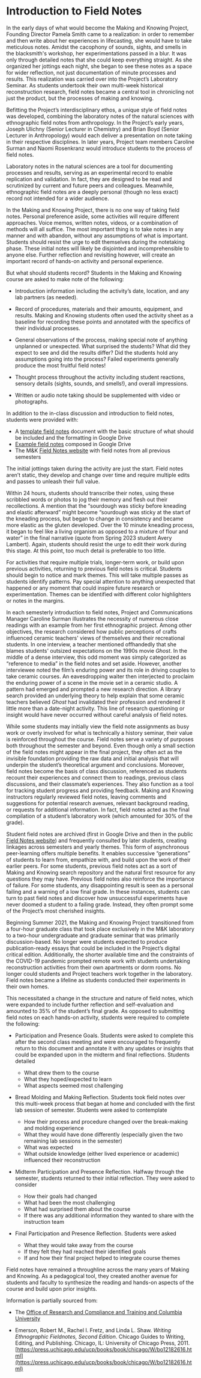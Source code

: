 # Introduction to Field Notes

In the early days of what would become the Making and Knowing Project,
Founding Director Pamela Smith came to a realization: in order to
remember and then write about her experiences in lifecasting, she would
have to take meticulous notes. Amidst the cacophony of sounds, sights,
and smells in the blacksmith's workshop, her experimentations passed in
a blur. It was only through detailed notes that she could keep
everything straight. As she organized her jottings each night, she began
to see these notes as a space for wider reflection, not just
documentation of minute processes and results. This realization was
carried over into the Project’s Laboratory Seminar. As students
undertook their own multi-week historical reconstruction research, field
notes became a central tool in chronicling not just the product, but the
processes of making and knowing.

Befitting the Project’s interdisciplinary ethos, a unique style of field
notes was developed, combining the laboratory notes of the natural
sciences with ethnographic field notes from anthropology. In the
Project’s early years, Joseph Ulichny (Senior Lecturer in Chemistry) and
Brian Boyd (Senior Lecturer in Anthropology) would each deliver a
presentation on note taking in their respective disciplines. In later
years, Project team members Caroline Surman and Naomi Rosenkranz would
introduce students to the process of field notes.

Laboratory notes in the natural sciences are a tool for documenting
processes and results, serving as an experimental record to enable
replication and validation. In fact, they are designed to be read and
scrutinized by current and future peers and colleagues. Meanwhile,
ethnographic field notes are a deeply personal (though no less exact)
record not intended for a wider audience.

In the Making and Knowing Project, there is no one way of taking field
notes. Personal preference aside, some activities will require different
approaches. Voice memos, written notes, videos, or a combination of
methods will all suffice. The most important thing is to take notes in
any manner and with abandon, without any assumptions of what is
important. Students should resist the urge to edit themselves during the
notetaking phase. These initial notes will likely be disjointed and
incomprehensible to anyone else. Further reflection and revisiting
however, will create an important record of hands-on activity and
personal experience.

But what should students record? Students in the Making and Knowing
course are asked to make note of the following:

-   Introduction information including the activity’s date, location, and any lab partners (as needed).
-   Record of procedures, materials and their amounts, equipment, and results. Making and Knowing students often used the activity sheet as a baseline for recording these points and annotated with the specifics of their individual processes.
-   General observations of the process, making special note of anything unplanned or unexpected. What surprised the students? What did they expect to see and did the results differ? Did the students hold any assumptions going into the process? Failed experiments generally produce the most fruitful field notes!
-   Thought process throughout the activity including student reactions, sensory details (sights, sounds, and smells!), and overall impressions.

-   Written or audio note taking should be supplemented with video or photographs.

In addition to the in-class discussion and introduction to field notes, students were provided with:

-   A [template field notes](/documents/pdf/fieldnotes-template.pdf) document with the basic structure of what should be included and the formatting in Google Drive
-   [Example field notes](su21_rtc-rosenkranz-example_naomi_bread-making-and-molding-reduced.pdf) composed in Google Drive
-   The M&K [Field Notes website](https://fieldnotes.makingandknowing.org/) with field notes from all previous semesters

The initial jottings taken during the activity are just the start. Field
notes aren’t static, they develop and change over time and require
multiple edits and passes to unleash their full value.

Within 24 hours, students should transcribe their notes, using these
scribbled words or photos to jog their memory and flesh out their
recollections. A mention that the “sourdough was sticky before kneading
and elastic afterward” might become “sourdough was sticky at the start
of the kneading process, but began to change in consistency and became
more elastic as the gluten developed. Over the 10 minute kneading
process, it began to feel like a living organism as opposed to a mixture
of flour and water” in the final narrative (quote from Spring 2023
student Avery Lambert). Again, students should resist the urge to edit
their work during this stage. At this point, too much detail is
preferable to too little.

For activities that require multiple trials, longer-term work, or build
upon previous activities, returning to previous field notes is critical.
Students should begin to notice and mark themes. This will take multiple
passes as students identify patterns. Pay special attention to anything
unexpected that happened or any moment that could inspire future
research or experimentation. Themes can be identified with different
color highlighters or notes in the margins.

In each semesterly introduction to field notes, Project and
Communications Manager Caroline Surman illustrates the necessity of
numerous close readings with an example from her first ethnographic
project. Among other objectives, the research considered how public
perceptions of crafts influenced ceramic teachers' views of themselves
and their recreational students. In one interview, a teacher mentioned
offhandedly that she blames students' outsized expectations on the 1990s
movie *Ghost*. In the middle of a dense interview, this odd moment was
simply categorized as “reference to media” in the field notes and set
aside. However, another interviewee noted the film’s enduring power and
its role in driving couples to take ceramic courses. An eavesdropping
waiter then interjected to proclaim the enduring power of a scene in the
movie set in a ceramic studio. A pattern had emerged and prompted a new
research direction. A library search provided an underlying theory to
help explain that some ceramic teachers believed *Ghost* had invalidated
their profession and rendered it little more than a date-night activity.
This line of research questioning or insight would have never occurred
without careful analysis of field notes.

While some students may initially view the field note assignments as
busy work or overly involved for what is technically a history seminar,
their value is reinforced throughout the course. Field notes serve a
variety of purposes both throughout the semester and beyond. Even though
only a small section of the field notes might appear in the final
project, they often act as the invisible foundation providing the raw
data and initial analysis that will underpin the student’s theoretical
argument and conclusions. Moreover, field notes become the basis of
class discussion, referenced as students recount their experiences and
connect them to readings, previous class discussions, and their
classmate’s experiences. They also function as a tool for tracking
student progress and providing feedback. Making and Knowing instructors
regularly reviewed field notes, leaving comments and suggestions for
potential research avenues, relevant background reading, or requests for
additional information. In fact, field notes acted as the final
compilation of a student’s laboratory work (which amounted for 30% of
the grade).

Student field notes are archived (first in Google Drive and then in the
public [Field Notes website](https://fieldnotes.makingandknowing.org/)) and frequently
consulted by later students, creating linkages across semesters and
yearly themes. This form of asynchronous peer-learning offers multiple
benefits. It enables successive “generations” of students to learn from,
empathize with, and build upon the work of their earlier peers. For some
students, previous field notes act as a sort of Making and Knowing
search repository and the natural first resource for any questions they
may have. Previous field notes also reinforce the importance of failure.
For some students, any disappointing result is seen as a personal
failing and a warning of a low final grade. In these instances, students
can turn to past field notes and discover how unsuccessful experiments
have never doomed a student to a failing grade. Instead, they often
prompt some of the Project’s most cherished insights.

Beginning Summer 2021, the Making and Knowing Project transitioned from
a four-hour graduate class that took place exclusively in the M&K
laboratory to a two-hour undergraduate and graduate seminar that was
primarily discussion-based. No longer were students expected to produce
publication-ready essays that could be included in the Project’s digital
critical edition. Additionally, the shorter available time and the
constraints of the COVID-19 pandemic prompted remote work with students
undertaking reconstruction activities from their own apartments or dorm
rooms. No longer could students and Project teachers work together in
the laboratory. Field notes became a lifeline as students conducted
their experiments in their own homes.

This necessitated a change in the structure and nature of field notes,
which were expanded to include further reflection and self-evaluation
and amounted to 35% of the student’s final grade. As opposed to
submitting field notes on each hands-on activity, students were required
to complete the following:

-   Participation and Presence Goals. Students were asked to complete this after the second class meeting and were encouraged to frequently return to this document and annotate it with any updates or insights that could be expanded upon in the midterm and final reflections. Students detailed
    -   What drew them to the course
    -   What they hoped/expected to learn
    -   What aspects seemed most challenging
-   Bread Molding and Making Reflection. Students took field notes over this multi-week process that began at home and concluded with the first lab session of semester. Students were asked to contemplate
    -   How their process and procedure changed over the break-making and molding experience
    -   What they would have done differently (especially given the two remaining lab sessions in the semester)
    -   What was expected
    -   What outside knowledge (either lived experience or academic) influenced their reconstruction
-   Midterm Participation and Presence Reflection. Halfway through the semester, students returned to their initial reflection. They were asked to consider
    -   How their goals had changed
    -   What had been the most challenging
    -   What had surprised them about the course
    -   If there was any additional information they wanted to share with the instruction team

-   Final Participation and Presence Reflection. Students were asked
    -   What they would take away from the course
    -   If they felt they had reached their identified goals
    -   If and how their final project helped to integrate course themes

Field notes have remained a throughline across the many years of Making
and Knowing. As a pedagogical tool, they created another avenue for
students and faculty to synthesize the reading and hands-on aspects of
the course and build upon prior insights.

Information is partially sourced from:
-   The [Office of Research and Compliance and Training and Columbia University](https://research.columbia.edu/sites/default/files/content/RCT%20content/ReaDI%20Program/tutorial_LabNotebook_V9.pdf)

-   Emerson, Robert M., Rachel I. Fretz, and Linda L. Shaw. *Writing Ethnographic Fieldnotes, Second Edition*. Chicago Guides to Writing, Editing, and Publishing. Chicago, IL: University of Chicago Press, 2011. [https://press.uchicago.edu/ucp/books/book/chicago/W/bo12182616.html](https://press.uchicago.edu/ucp/books/book/chicago/W/bo12182616.html)
